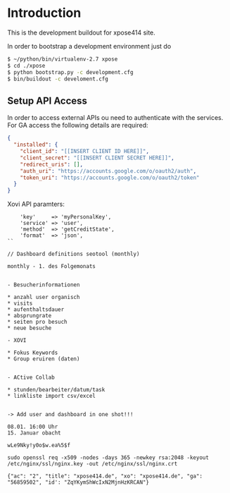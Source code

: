 Introduction
============

This is the development buildout for xpose414 site.

In order to bootstrap a development environment just do

```bash
$ ~/python/bin/virtualenv-2.7 xpose
$ cd ./xpose
$ python bootstrap.py -c development.cfg
$ bin/buildout -c develoment.cfg
```

Setup API Access
----------------

In order to access external APIs ou need to authenticate with the services. For
GA access the following details are required:

```json
{
  "installed": {
    "client_id": "[[INSERT CLIENT ID HERE]]",
    "client_secret": "[[INSERT CLIENT SECRET HERE]]",
    "redirect_uris": [],
    "auth_uri": "https://accounts.google.com/o/oauth2/auth",
    "token_uri": "https://accounts.google.com/o/oauth2/token"
  }
}
```

Xovi API paramters:

```
    'key'     => 'myPersonalKey',
    'service' => 'user',
    'method'  => 'getCreditState',
    'format'  => 'json',
``

// Dashboard definitions seotool (monthly)

monthly - 1. des Folgemonats


- Besucherinformationen

* anzahl user organisch
* visits
* aufenthaltsdauer
* absprungrate
* seiten pro besuch
* neue besuche

- XOVI

* Fokus Keywords
* Group eruiren (daten)


- ACtive Collab

* stunden/bearbeiter/datum/task
* linkliste import csv/excel 


-> Add user and dashboard in one shot!!!

08.01. 16:00 Uhr
15. Januar obacht

wLe9Nky!y0o$w.ea%5$f

sudo openssl req -x509 -nodes -days 365 -newkey rsa:2048 -keyout /etc/nginx/ssl/nginx.key -out /etc/nginx/ssl/nginx.crt

{"ac": "2", "title": "xpose414.de", "xo": "xpose414.de", "ga": "56859502", "id': "ZqYKymShWcIxN2MjnHzKRCAN"}



